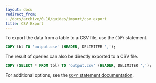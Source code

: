 ```yaml
---
layout: docu
redirect_from:
- /docs/archive/0.10/guides/import/csv_export
title: CSV Export
---
```


To export the data from a table to a CSV file, use the `COPY` statement.

```sql
COPY tbl TO 'output.csv' (HEADER, DELIMITER ',');
```

The result of queries can also be directly exported to a CSV file.

```sql
COPY (SELECT * FROM tbl) TO 'output.csv' (HEADER, DELIMITER ',');
```

For additional options, see the [`COPY` statement documentation](../../sql/statements/copy#csv-options).
